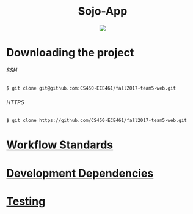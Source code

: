 <h1 align="center">Sojo-App</h1>

<p align="center">
<a href="https://travis-ci.org/CS450-ECE461/fall2017-team5-web">
<img src="https://travis-ci.org/CS450-ECE461/fall2017-team5-web.svg?branch=staging" /></a>
</p>

# Downloading  the project
###### SSH
```sh
$ git clone git@github.com:CS450-ECE461/fall2017-team5-web.git
```
###### HTTPS
```sh
$ git clone https://github.com/CS450-ECE461/fall2017-team5-web.git
```
# [Workflow Standards](https://github.com/CS450-ECE461/fall2017-team5-web/blob/master/docs/WORKFLOW.md)
# [Development Dependencies](https://github.com/CS450-ECE461/fall2017-team5-web/blob/master/docs/DEVELOPMENT_DEPS.md)
# [Testing](https://github.com/CS450-ECE461/fall2017-team5-web/blob/master/docs/TESTING.md)

